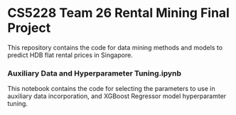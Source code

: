 # CS5228 Team 26 Rental Mining Final Project

This repository contains the code for data mining methods and models to predict HDB flat rental prices in Singapore.

### Auxiliary Data and Hyperparameter Tuning.ipynb

This notebook contains the code for selecting the parameters to use in auxiliary data incorporation, and XGBoost Regressor model hyperparamter tuning.
